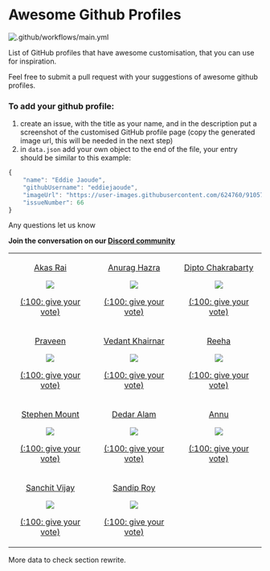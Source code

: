 # Awesome Github Profiles

![.github/workflows/main.yml](https://github.com/EddieJaoudeCommunity/awesome-github-profiles/workflows/.github/workflows/main.yml/badge.svg)

List of GitHub profiles that have awesome customisation, that you can use for inspiration.

Feel free to submit a pull request with your suggestions of awesome github profiles.

### To add your github profile:

1. create an issue, with the title as your name, and in the description put a screenshot of the customised GitHub profile page (copy the generated image url, this will be needed in the next step)
2. in `data.json` add your own object to the end of the file, your entry should be similar to this example:
```typescript
{
    "name": "Eddie Jaoude",
    "githubUsername": "eddiejaoude",
    "imageUrl": "https://user-images.githubusercontent.com/624760/91057573-48531300-e61f-11ea-9e13-2d7384e42000.png",
    "issueNumber": 66
}
```

Any questions let us know

**Join the conversation on our [Discord community](https://discord.com/invite/jZQs6Wu)**

<!--START_SECTION:data-section-->
<table width="100%"><tr><td align="center">
        <p><a href="https://github.com/akasrai">Akas Rai</a></p>
        <img src="https://user-images.githubusercontent.com/624760/88123456-d40df580-cbc2-11ea-9add-a7fc8675b243.png" />
        <p><a href="https://github.com/EddieJaoudeCommunity/awesome-github-profiles/issues/12">(:100: give your vote)</a></p>
    </td><td align="center">
        <p><a href="https://github.com/anuraghazra">Anurag Hazra</a></p>
        <img src="https://user-images.githubusercontent.com/624760/88123729-6adab200-cbc3-11ea-8d73-a190de560b3a.png" />
        <p><a href="https://github.com/EddieJaoudeCommunity/awesome-github-profiles/issues/13">(:100: give your vote)</a></p>
    </td><td align="center">
        <p><a href="https://github.com/diptochakrabarty">Dipto Chakrabarty</a></p>
        <img src="https://user-images.githubusercontent.com/624760/88163171-2d4d4780-cc0a-11ea-91fe-6fc7c37fc8d6.png" />
        <p><a href="https://github.com/EddieJaoudeCommunity/awesome-github-profiles/issues/14">(:100: give your vote)</a></p>
    </td></tr><tr><td align="center">
        <p><a href="https://github.com/praveenscience">Praveen</a></p>
        <img src="https://user-images.githubusercontent.com/624760/88163309-62599a00-cc0a-11ea-8f70-8a9fd17b8eed.png" />
        <p><a href="https://github.com/EddieJaoudeCommunity/awesome-github-profiles/issues/15">(:100: give your vote)</a></p>
    </td><td align="center">
        <p><a href="https://github.com/VedantKhairnar">Vedant Khairnar</a></p>
        <img src="https://user-images.githubusercontent.com/624760/88165360-7b177f00-cc0d-11ea-804a-776639dcca29.png" />
        <p><a href="https://github.com/EddieJaoudeCommunity/awesome-github-profiles/issues/18">(:100: give your vote)</a></p>
    </td><td align="center">
        <p><a href="https://github.com/syedareehaquasar">Reeha</a></p>
        <img src="https://user-images.githubusercontent.com/624760/88165225-473c5980-cc0d-11ea-936d-3c3daa24a536.png" />
        <p><a href="https://github.com/EddieJaoudeCommunity/awesome-github-profiles/issues/17">(:100: give your vote)</a></p>
    </td></tr><tr><td align="center">
        <p><a href="https://github.com/stemount">Stephen Mount</a></p>
        <img src="https://user-images.githubusercontent.com/624760/88265731-e91f7d00-ccc5-11ea-99c5-c68434be9d26.png" />
        <p><a href="https://github.com/EddieJaoudeCommunity/awesome-github-profiles/issues/20">(:100: give your vote)</a></p>
    </td><td align="center">
        <p><a href="https://github.com/devded">Dedar Alam</a></p>
        <img src="https://user-images.githubusercontent.com/624760/88265854-1f5cfc80-ccc6-11ea-8951-1acfd99eb8d2.png" />
        <p><a href="https://github.com/EddieJaoudeCommunity/awesome-github-profiles/issues/21">(:100: give your vote)</a></p>
    </td><td align="center">
        <p><a href="https://github.com/annu12340">Annu</a></p>
        <img src="https://user-images.githubusercontent.com/624760/88266719-92b33e00-ccc7-11ea-9b40-d77fa96dcd4f.png" />
        <p><a href="https://github.com/EddieJaoudeCommunity/awesome-github-profiles/issues/22">(:100: give your vote)</a></p>
    </td></tr><tr><td align="center">
        <p><a href="https://github.com/sanchitvj">Sanchit Vijay</a></p>
        <img src="https://user-images.githubusercontent.com/624760/88266811-c1311900-ccc7-11ea-8863-efa1664b45fd.png" />
        <p><a href="https://github.com/EddieJaoudeCommunity/awesome-github-profiles/issues/23">(:100: give your vote)</a></p>
    </td><td align="center">
        <p><a href="https://github.com/sandip15">Sandip Roy</a></p>
        <img src="https://user-images.githubusercontent.com/23638291/88459015-c94dac00-ceb3-11ea-82df-691a23987640.png" />
        <p><a href="https://github.com/EddieJaoudeCommunity/awesome-github-profiles/issues/28">(:100: give your vote)</a></p>
    </td><td></td></tr></table>
<!--END_SECTION:data-section-->

More data to check section rewrite.
